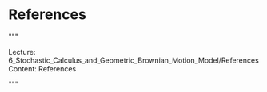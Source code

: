 # References

"""

Lecture: 6_Stochastic_Calculus_and_Geometric_Brownian_Motion_Model/References
Content: References

"""

